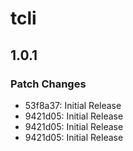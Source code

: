 # tcli

## 1.0.1

### Patch Changes

- 53f8a37: Initial Release
- 9421d05: Initial Release
- 9421d05: Initial Release
- 9421d05: Initial Release
